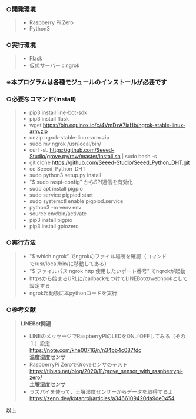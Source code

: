 ### ○開発環境
>* Raspberry Pi Zero
>* Python3

### ○実行環境
>* Flask
>* 仮想サーバー：ngrok

### **※本プログラムは各種モジュールのインストールが必要です**

### ○必要なコマンド(install)
>* pip3 install line-bot-sdk
>* pip3 install flask
>* wget https://bin.equinox.io/c/4VmDzA7iaHb/ngrok-stable-linux-arm.zip
>* unzip ngrok-stable-linux-arm.zip
>* sudo mv ngrok /usr/local/bin/
>* curl -sL https://github.com/Seeed-Studio/grove.py/raw/master/install.sh | sudo bash -s
>* git clone https://github.com/Seeed-Studio/Seeed_Python_DHT.git
>* cd Seeed_Python_DHT
>* sudo python3 setup.py install
>* "$ sudo raspi-config" からSPI通信を有効化
>* sudo apt install pigpio
>* sudo service pigpiod start
>* sudo systemctl enable pigpiod.service
>* python3 -m venv env
>* source env/bin/activate
>* pip3 install pigpio
>* pip3 install gpiozero

### ○実行方法
>* "$ which ngrok" でngrokのファイル場所を確認（コマンドで/usr/local/bin/に移動してある）
>* "$ ファイルパス ngrok http 使用したいポート番号" でngrokが起動
>* httpsから始まるURLに/callbackをつけてLINEBotのwebhookとして設定する
>* ngrok起動後に本pythonコードを実行

###  ○参考文献
>**LINEBot関連**<br>
>* LINEのメッセージでRaspberryPIのLEDをON／OFFしてみる（その１）設定<br>
>https://note.com/khe00716/n/n34bb4c087fdc<br>
>**温度湿度センサ**<br>
>* RaspberryPi ZeroでGroveセンサのテスト<br>
>https://tiblab.net/blog/2020/11/grove_sensor_with_raspberrypi-zero/<br>
>**土壌湿度センサ**<br>
>* ラズパイを使って、土壌湿度センサーからデータを取得するよ<br>
>https://zenn.dev/kotaproj/articles/a3466109420da9de0454

以上